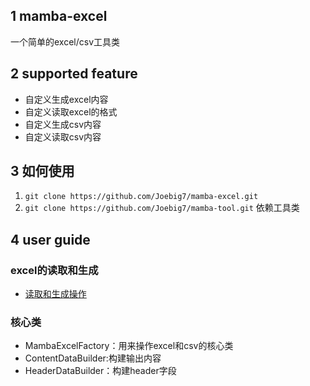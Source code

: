 ## 1 mamba-excel
一个简单的excel/csv工具类

## 2 supported feature
-  自定义生成excel内容
-  自定义读取excel的格式
-  自定义生成csv内容
-  自定义读取csv内容

## 3 如何使用
1.  `git clone https://github.com/Joebig7/mamba-excel.git`
2.  `git clone https://github.com/Joebig7/mamba-tool.git` 依赖工具类


## 4 user guide

### excel的读取和生成
- [读取和生成操作](./src/test/java/ExcelDemo.java)
 
###  核心类

- MambaExcelFactory：用来操作excel和csv的核心类
- ContentDataBuilder:构建输出内容
- HeaderDataBuilder：构建header字段
